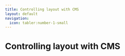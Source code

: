 ```yaml
---
title: Controlling layout with CMS
layout: default
navigation:
  icon: tabler:number-1-small
---
```


# Controlling layout with CMS
